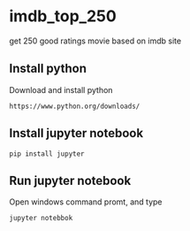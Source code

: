 # imdb_top_250
get 250 good ratings movie based on imdb site

## Install python
Download and install python
``` 
https://www.python.org/downloads/
```

## Install jupyter notebook
``` 
pip install jupyter
```

## Run jupyter notebook
Open windows command promt, and type
``` 
jupyter notebbok
```
